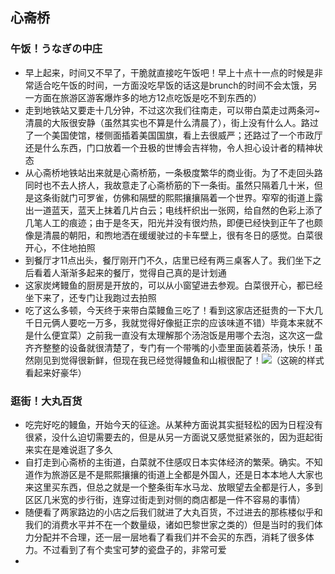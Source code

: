 ## 心斋桥
### 午饭！うなぎの中庄
- 早上起来，时间又不早了，干脆就直接吃午饭吧！早上十点十一点的时候是非常适合吃午饭的时间，一方面没吃早饭的话这是brunch的时间不会太饿，另一方面在旅游区游客爆炸多的地方12点吃饭是吃不到东西的）
- 走到地铁站又要走十几分钟，不过这次我们往南走，可以带白菜走过两条河~ 清晨的大阪很安静（虽然其实也不算是什么清晨了），街上没有什么人。路过了一个美国使馆，楼侧面插着美国国旗，看上去很威严；还路过了一个市政厅还是什么东西，门口放着一个丑极的世博会吉祥物，令人担心设计者的精神状态
- 从心斋桥地铁站出来就是心斋桥筋，一条极度繁华的商业街。为了不走回头路同时也不去人挤人，我故意走了心斋桥筋的下一条街。虽然只隔着几十米，但是这条街就门可罗雀，仿佛和隔壁的熙熙攘攘隔着一个世界。窄窄的街道上露出一道蓝天，蓝天上抹着几片白云；电线杆织出一张网，给自然的色彩上添了几笔人工的痕迹；由于是冬天，阳光并没有很灼热，即便已经快到正午了也颇像是清晨的朝阳，和煦地洒在缓缓驶过的卡车壁上，很有冬日的感觉。白菜很开心，不住地拍照
- 到餐厅才11点出头，餐厅刚开门不久，店里已经有两三桌客人了。我们坐下之后看着人渐渐多起来的餐厅，觉得自己真的是计划通
- 这家炭烤鳗鱼的厨房是开放的，可以从小窗望进去参观。白菜很开心，都已经坐下来了，还专门让我跑过去拍照
- 吃了这么多顿，今天终于来带白菜鳗鱼三吃了！看到这家店还挺贵的一下大几千日元俩人要吃一万多，我就觉得好像挺正宗的应该味道不错）毕竟本来就不是什么便宜菜）之前我一直没有太理解那个汤泡饭是用哪个去泡，这次这一盘齐齐整整的设备就很清楚了，专门有一个带嘴的小壶里面装着茶汤，快乐！虽然刚见到觉得很新鲜，但现在我已经觉得鳗鱼和山椒很配了！![](ref/うなぎの中庄.jpg)（这碗的样式看起来好豪华）
### 逛街！大丸百货
- 吃完好吃的鳗鱼，开始今天的征途。从某种方面说其实挺轻松的因为日程没有很紧，没什么迫切需要去的，但是从另一方面说又感觉挺紧张的，因为逛起街来实在是难说逛了多久
- 自打走到心斋桥的主街道，白菜就不住感叹日本实体经济的繁荣。确实。不知道作为旅游区是不是熙熙攘攘的街道上全都是外国人，还是日本本地人大家也来这里买东西，但总之就是一个整条街车水马龙、放眼望去全都是行人，多到区区几米宽的步行街，连穿过街走到对侧的商店都是一件不容易的事情）
- 随便看了两家路边的小店之后我们就进了大丸百货，不过进去的那栋楼似乎和我们的消费水平并不在一个数量级，诸如巴黎世家之类的）但是当时的我们体力分配并不合理，还一层一层地看了看我们并不会买的东西，消耗了很多体力。不过看到了有个卖宝可梦的瓷盘子的，非常可爱
- 
